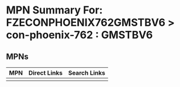 



# MPN Summary For: FZECONPHOENIX762GMSTBV6 > con-phoenix-762 : GMSTBV6

## MPNs
  

|MPN|Direct Links|Search Links|
| :--- | :--- | :--- |
||||
